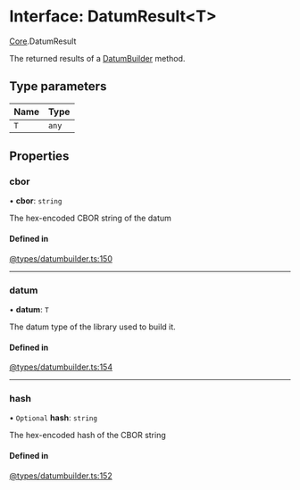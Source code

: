 # Interface: DatumResult<T\>

[Core](../modules/Core.md).DatumResult

The returned results of a [DatumBuilder](../classes/Core.DatumBuilder.md) method.

## Type parameters

| Name | Type |
| :------ | :------ |
| `T` | `any` |

## Properties

### cbor

• **cbor**: `string`

The hex-encoded CBOR string of the datum

#### Defined in

[@types/datumbuilder.ts:150](https://github.com/SundaeSwap-finance/sundae-sdk/blob/main/packages/core/src/@types/datumbuilder.ts#L150)

___

### datum

• **datum**: `T`

The datum type of the library used to build it.

#### Defined in

[@types/datumbuilder.ts:154](https://github.com/SundaeSwap-finance/sundae-sdk/blob/main/packages/core/src/@types/datumbuilder.ts#L154)

___

### hash

• `Optional` **hash**: `string`

The hex-encoded hash of the CBOR string

#### Defined in

[@types/datumbuilder.ts:152](https://github.com/SundaeSwap-finance/sundae-sdk/blob/main/packages/core/src/@types/datumbuilder.ts#L152)
